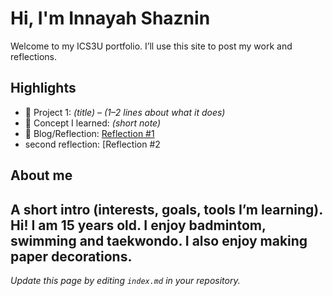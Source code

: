 # Hi, I'm Innayah Shaznin
Welcome to my ICS3U portfolio. I’ll use this site to post my work and reflections.

## Highlights
- 🔧 Project 1: *(title)* – *(1–2 lines about what it does)*
- 🧠 Concept I learned: *(short note)*
- 📝 Blog/Reflection: [Reflection #1](./posts/first_reflection.md)
- second reflection: [Reflection #2[](./posts/first_reflection.md](https://github.com/Prtfolio-974/My-Portfolio-/blob/main/posts/second.md))

## About me
A short intro (interests, goals, tools I’m learning).
Hi! I am 15 years old. I enjoy badmintom, swimming and taekwondo. I also enjoy making paper decorations.
---
*Update this page by editing `index.md` in your repository.*
